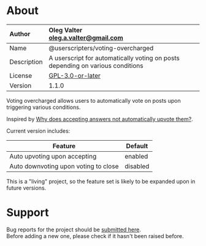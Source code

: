 
# About

| Author       | Oleg Valter<br>[oleg.a.valter@gmail.com](mailto:oleg.a.valter@gmail.com) |
| :----------- | :----------------------- |
| Name | @userscripters/voting-overcharged |
| Description | A userscript for automatically voting on posts depending on various conditions |
| License | [GPL-3.0-or-later](https://spdx.org/licenses/GPL-3.0-or-later) |
| Version | 1.1.0 |

Voting overcharged allows users to automatically vote on posts upon triggering various conditions.

Inspired by [Why does accepting answers not automatically upvote them?](https://meta.stackoverflow.com/q/422246).

Current version includes:

| Feature                              | Default  |
| ------------------------------------ | -------- |
| Auto upvoting upon accepting         | enabled  |
| Auto downvoting upon voting to close | disabled |

This is a "living" project, so the feature set is likely to be expanded upon in future versions.

# Support

Bug reports for the project should be [submitted here](https://github.com/userscripters/voting-overcharged/issues).
<br>Before adding a new one, please check if it hasn't been raised before.
  